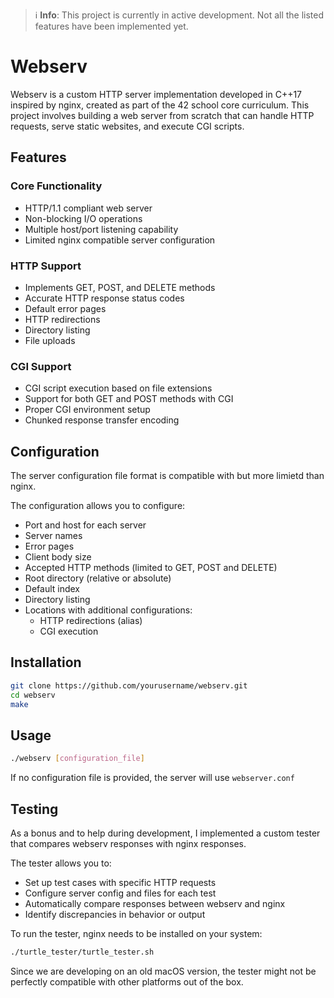 > ℹ️ **Info**: This project is currently in active development. Not all the listed features have been implemented yet.

# Webserv

Webserv is a custom HTTP server implementation developed in C++17 inspired by nginx, created as part of the 42 school core curriculum. This project involves building a web server from scratch that can handle HTTP requests, serve static websites, and execute CGI scripts.

## Features

### Core Functionality
- HTTP/1.1 compliant web server
- Non-blocking I/O operations
- Multiple host/port listening capability
- Limited nginx compatible server configuration

### HTTP Support
- Implements GET, POST, and DELETE methods
- Accurate HTTP response status codes
- Default error pages
- HTTP redirections
- Directory listing
- File uploads

### CGI Support
- CGI script execution based on file extensions
- Support for both GET and POST methods with CGI
- Proper CGI environment setup
- Chunked response transfer encoding

## Configuration

The server configuration file format is compatible with but more limietd than nginx.

The configuration allows you to configure:

- Port and host for each server
- Server names
- Error pages
- Client body size
- Accepted HTTP methods (limited to GET, POST and DELETE)
- Root directory (relative or absolute)
- Default index
- Directory listing
- Locations with additional configurations:
  - HTTP redirections (alias)
  - CGI execution

## Installation

```bash
git clone https://github.com/yourusername/webserv.git
cd webserv
make
```

## Usage

```bash
./webserv [configuration_file]
```

If no configuration file is provided, the server will use `webserver.conf`

## Testing

As a bonus and to help during development, I implemented a custom tester that compares webserv responses with nginx responses.

The tester allows you to:

- Set up test cases with specific HTTP requests
- Configure server config and files for each test
- Automatically compare responses between webserv and nginx
- Identify discrepancies in behavior or output

To run the tester, nginx needs to be installed on your system:

```bash
./turtle_tester/turtle_tester.sh
```

Since we are developing on an old macOS version, the tester might not be perfectly compatible with other platforms out of the box.
